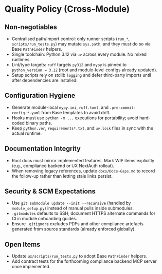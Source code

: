 # Quality Policy (Cross-Module)

## Non-negotiables

- Centralised path/import control: only runner scripts (`run_*`, `scripts/run_tests.py`) may mutate `sys.path`, and they must do so via Base `PathFinder` helpers.
- Single toolchain: Python 3.12 via `uv` across every module. No mixed runtimes.
- Lint/type targets: `ruff` targets `py312` and `mypy` is pinned to `python_version = 3.12` (root and module-level configs already updated).
- Setup scripts rely on stdlib `logging` and defer third-party imports until after dependencies are installed.

## Configuration Hygiene

- Generate module-local `mypy.ini`, `ruff.toml`, and `.pre-commit-config.*.yaml` from Base templates to avoid drift.
- Hooks must use `python -m ...` executions for portability; avoid hard-coded binary paths.
- Keep `python.ver`, `requirements*.txt`, and `uv.lock` files in sync with the actual runtime.

## Documentation Integrity

- Root docs must mirror implemented features. Mark WIP items explicitly (e.g., compliance backend or UX NextAuth rollout).
- When removing legacy references, update `docs/Docs-Gaps.md` to record the follow-up rather than letting stale links persist.

## Security & SCM Expectations

- Use `git submodule update --init --recursive` (handled by `module_setup.py`) instead of manual pulls inside submodules.
- `.gitmodules` defaults to SSH; document HTTPS alternate commands for CI in module onboarding guides.
- Ensure `.gitignore` excludes PDFs and other compliance artefacts generated from source standards (already enforced globally).

## Open Items

- Update `ux/scripts/run_tests.py` to adopt Base `PathFinder` helpers.
- Add contract tests for the forthcoming compliance backend MCP server once implemented.
